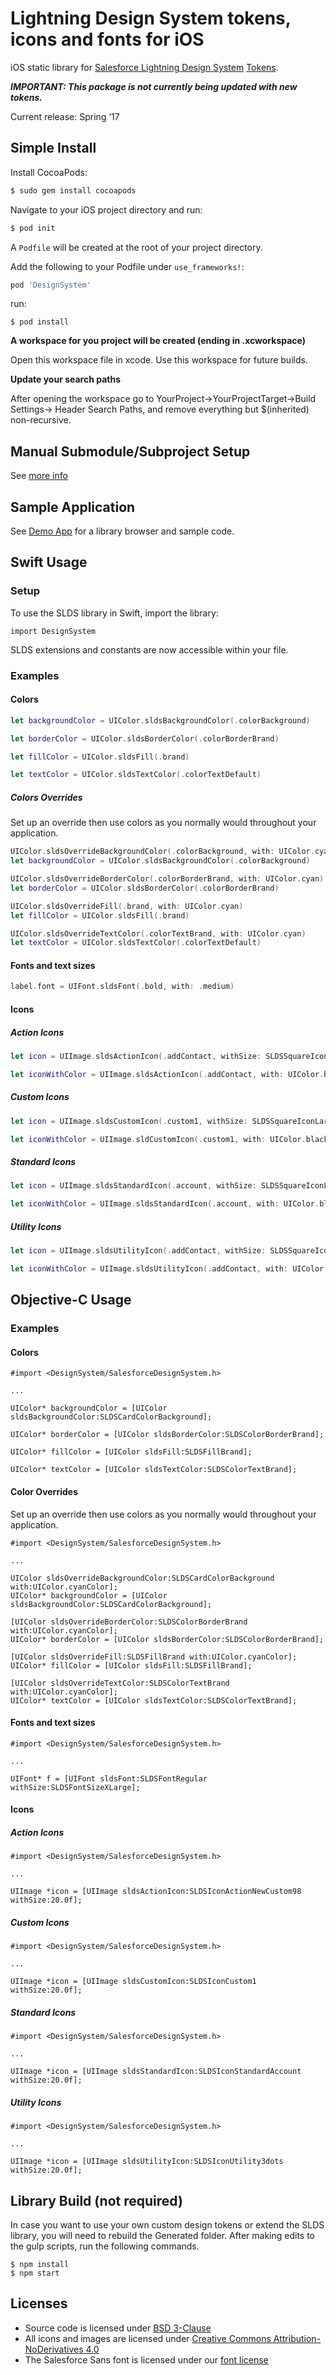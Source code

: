 # Lightning Design System tokens, icons and fonts for iOS

iOS static library for [Salesforce Lightning Design System](https://www.lightningdesignsystem.com/) [Tokens](https://www.lightningdesignsystem.com/design-tokens/).

**_IMPORTANT: This package is not currently being updated with new tokens._**

Current release: Spring ’17

## Simple Install

Install CocoaPods:

```ruby
$ sudo gem install cocoapods
```

Navigate to your iOS project directory and run:

```ruby
$ pod init
```

A `Podfile` will be created at the root of your project directory.

Add the following to your Podfile under `use_frameworks!`:

```ruby
pod 'DesignSystem'
```

run:

```
$ pod install
```

**A workspace for you project will be created (ending in .xcworkspace)**

Open this workspace file in xcode. Use this workspace for future builds.

**Update your search paths**

After opening the workspace go to YourProject->YourProjectTarget->Build Settings-> Header Search Paths, and remove everything but \$(inherited) non-recursive.

## Manual Submodule/Subproject Setup

See [more info](https://github.com/salesforce-ux/design-system-ios/tree/master/manual_install_info)

## Sample Application

See [Demo App](https://github.com/salesforce-ux/design-system-ios/tree/master/Demo-Swift) for a library browser and sample code.

## Swift Usage

### Setup

To use the SLDS library in Swift, import the library:

```
import DesignSystem
```

SLDS extensions and constants are now accessible within your file.

### Examples

#### Colors

```swift
let backgroundColor = UIColor.sldsBackgroundColor(.colorBackground)

let borderColor = UIColor.sldsBorderColor(.colorBorderBrand)

let fillColor = UIColor.sldsFill(.brand)

let textColor = UIColor.sldsTextColor(.colorTextDefault)

```

##### Colors Overrides

Set up an override then use colors as you normally would throughout your application.

```swift
UIColor.sldsOverrideBackgroundColor(.colorBackground, with: UIColor.cyan)
let backgroundColor = UIColor.sldsBackgroundColor(.colorBackground)

UIColor.sldsOverrideBorderColor(.colorBorderBrand, with: UIColor.cyan)
let borderColor = UIColor.sldsBorderColor(.colorBorderBrand)

UIColor.sldsOverrideFill(.brand, with: UIColor.cyan)
let fillColor = UIColor.sldsFill(.brand)

UIColor.sldsOverrideTextColor(.colorTextBrand, with: UIColor.cyan)
let textColor = UIColor.sldsTextColor(.colorTextDefault)

```

#### Fonts and text sizes

```swift
label.font = UIFont.sldsFont(.bold, with: .medium)

```

#### Icons

##### Action Icons

```swift
let icon = UIImage.sldsActionIcon(.addContact, withSize: SLDSSquareIconLarge)

let iconWithColor = UIImage.sldsActionIcon(.addContact, with: UIColor.black, andBGColor: UIColor.white, andSize: SLDSSquareIconLarge)

```

##### Custom Icons

```swift
let icon = UIImage.sldsCustomIcon(.custom1, withSize: SLDSSquareIconLarge)

let iconWithColor = UIImage.sldCustomIcon(.custom1, with: UIColor.black, andBGColor: UIColor.white, andSize: SLDSSquareIconLarge)

```

##### Standard Icons

```swift
let icon = UIImage.sldsStandardIcon(.account, withSize: SLDSSquareIconLarge)

let iconWithColor = UIImage.sldsStandardIcon(.account, with: UIColor.black, andBGColor: UIColor.white, andSize: SLDSSquareIconLarge)

```

##### Utility Icons

```swift
let icon = UIImage.sldsUtilityIcon(.addContact, withSize: SLDSSquareIconLarge)

let iconWithColor = UIImage.sldsUtilityIcon(.addContact, with: UIColor.black, andBGColor: UIColor.white, andSize: SLDSSquareIconLarge)
```

## Objective-C Usage

### Examples

#### Colors

```objc
#import <DesignSystem/SalesforceDesignSystem.h>

...

UIColor* backgroundColor = [UIColor sldsBackgroundColor:SLDSCardColorBackground];

UIColor* borderColor = [UIColor sldsBorderColor:SLDSColorBorderBrand];

UIColor* fillColor = [UIColor sldsFill:SLDSFillBrand];

UIColor* textColor = [UIColor sldsTextColor:SLDSColorTextBrand];
```

#### Color Overrides

Set up an override then use colors as you normally would throughout your application.

```objc
#import <DesignSystem/SalesforceDesignSystem.h>

...

UIColor sldsOverrideBackgroundColor:SLDSCardColorBackground with:UIColor.cyanColor];
UIColor* backgroundColor = [UIColor sldsBackgroundColor:SLDSCardColorBackground];

[UIColor sldsOverrideBorderColor:SLDSColorBorderBrand with:UIColor.cyanColor];
UIColor* borderColor = [UIColor sldsBorderColor:SLDSColorBorderBrand];

[UIColor sldsOverrideFill:SLDSFillBrand with:UIColor.cyanColor];
UIColor* fillColor = [UIColor sldsFill:SLDSFillBrand];

[UIColor sldsOverrideTextColor:SLDSColorTextBrand with:UIColor.cyanColor];
UIColor* textColor = [UIColor sldsTextColor:SLDSColorTextBrand];
```

#### Fonts and text sizes

```objc
#import <DesignSystem/SalesforceDesignSystem.h>

...

UIFont* f = [UIFont sldsFont:SLDSFontRegular withSize:SLDSFontSizeXLarge];
```

#### Icons

##### Action Icons

```objc
#import <DesignSystem/SalesforceDesignSystem.h>

...

UIImage *icon = [UIImage sldsActionIcon:SLDSIconActionNewCustom98 withSize:20.0f];
```

##### Custom Icons

```objc
#import <DesignSystem/SalesforceDesignSystem.h>

...

UIImage *icon = [UIImage sldsCustomIcon:SLDSIconCustom1 withSize:20.0f];
```

##### Standard Icons

```objc
#import <DesignSystem/SalesforceDesignSystem.h>

...

UIImage *icon = [UIImage sldsStandardIcon:SLDSIconStandardAccount withSize:20.0f];
```

##### Utility Icons

```objc
#import <DesignSystem/SalesforceDesignSystem.h>

...

UIImage *icon = [UIImage sldsUtilityIcon:SLDSIconUtility3dots withSize:20.0f];
```

## Library Build (not required)

In case you want to use your own custom design tokens or extend the SLDS library, you will need to rebuild the Generated folder. After making edits to the gulp scripts, run the following commands.

```
$ npm install
$ npm start
```

## Licenses

- Source code is licensed under [BSD 3-Clause](https://git.io/sfdc-license)
- All icons and images are licensed under [Creative Commons Attribution-NoDerivatives 4.0](https://github.com/salesforce-ux/licenses/blob/master/LICENSE-icons-images.txt)
- The Salesforce Sans font is licensed under our [font license](https://github.com/salesforce-ux/licenses/blob/master/LICENSE-font.txt)
